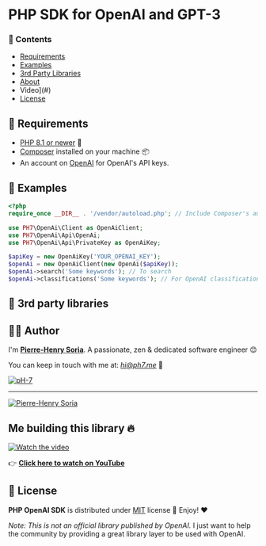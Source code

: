 # PHP SDK for OpenAI and GPT-3


### :eyes: Contents

- [Requirements](#hammer-requirements)
- [Examples](#thought_balloon-examples)
- [3rd Party Libraries](#tada-3rd-party-libraries)
- [About](#cook-author)
- Video](#)
- [License](#page_with_curl-license)

## :hammer: Requirements

* [PHP 8.1 or newer](https://www.php.net/releases/8.1/en.php) 🎉
* [Composer](https://getcomposer.org/doc/00-intro.md#introduction) installed on your machine 📦
* An account on [OpenAI](https://openai.com/api/) for OpenAI's API keys.

## :thought_balloon: Examples

```php
<?php
require_once __DIR__ . '/vendor/autoload.php'; // Include Composer's autoload

use PH7\OpenAi\Client as OpenAiClient;
use PH7\OpenAi\Api\OpenAi;
use PH7\OpenAi\Api\PrivateKey as OpenAiKey;

$apiKey = new OpenAiKey('YOUR_OPENAI_KEY');
$openAi = new OpenAiClient(new OpenAi($apiKey));
$openAi->search('Some keywords'); // To search
$openAi->classifications('Some keywords'); // For OpenAI classifications
```

## :tada: 3rd party libraries


## :cook: Author

I'm **[Pierre-Henry Soria](https://ph7.me)**. A passionate, zen &amp; dedicated software engineer 😊

You can keep in touch with me at: *hi@ph7.me* 📮

[![pH-7][github-image]](https://github.com/pH-7)

---

[![Pierre-Henry Soria](https://www.gravatar.com/avatar/a210fe61253c43c869d71eaed0e90149?s=200&r=g&d=mp)](https://ph7.me "Pierre-Henry Soria")


## Me building this library 🔥

[![Watch the video][video-thumbnail]](https://www.youtube.com/watch?v=Fv4J79eQjrc)

👉 **[Click here to watch on YouTube](https://www.youtube.com/watch?v=Fv4J79eQjrc)**


## :page_with_curl: License

**PHP OpenAI SDK** is distributed under [MIT](https://opensource.org/licenses/MIT) license 🚀 Enjoy! ❤️

*Note: This is not an official library published by OpenAI.* I just want to help the community by providing a great library layer to be used with OpenAI.


<!-- GitHub's Markdown reference links -->
[github-image]: https://img.shields.io/badge/GitHub-100000?style=for-the-badge&logo=github&logoColor=white
[video-thumbnail]: https://i1.ytimg.com/vi/Fv4J79eQjrc/sddefault.jpg

<!-- Was generated by README Generator CLI on 2022-02-20 https://github.com/pH-7/github-readme-generator-cli -->
